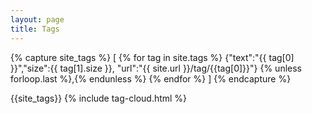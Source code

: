 ```yaml
---
layout: page
title: Tags
---
```


<div class="page-content wc-container text-center">
{% capture site_tags %}
  [
  {% for tag in site.tags %}
    {"text":"{{ tag[0] }}","size":{{ tag[1].size }}, "url":"{{ site.url }}/tag/{{tag[0]}}"}
  {% unless forloop.last %},{% endunless %}
  {% endfor %}
  ]
{% endcapture %}

{{site_tags}}
{% include tag-cloud.html %}
</div>